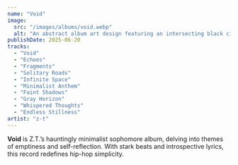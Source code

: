 ```yaml
---
name: "Void"
image:
  src: "/images/albums/void.webp"
  alt: "An abstract album art design featuring an intersecting black circle and a white triangle on a gray gradient background, reflecting minimalist aesthetics."
publishDate: 2025-06-20
tracks:
  - "Void"
  - "Echoes"
  - "Fragments"
  - "Solitary Roads"
  - "Infinite Space"
  - "Minimalist Anthem"
  - "Faint Shadows"
  - "Gray Horizon"
  - "Whispered Thoughts"
  - "Endless Stillness"
artist: "z-t"
---
```


**Void** is Z.T.’s hauntingly minimalist sophomore album, delving into themes of emptiness and self-reflection. With stark beats and introspective lyrics, this record redefines hip-hop simplicity.
